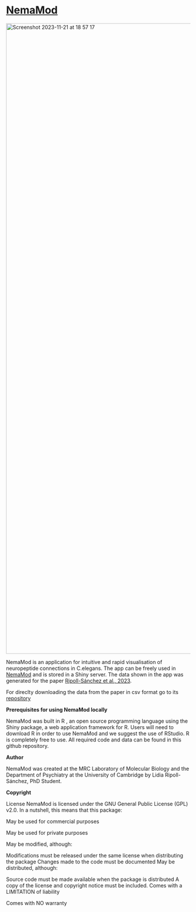 # [NemaMod](https://www.nemamod.org)

<img width="1721" alt="Screenshot 2023-11-21 at 18 57 17" src="https://github.com/LidiaRipollSanchez/NemaMod/assets/86192587/16108dae-76ad-42ee-8509-e551810c7807">

NemaMod is an application for intuitive and rapid visualisation of neuropeptide connections in C.elegans. The app can be freely used in [NemaMod](https://www.nemamod.org) and is stored in a Shiny server. The data shown in the app was generated for the paper [Ripoll-Sánchez et al., 2023](https://www.cell.com/action/showPdf?pii=S0896-6273%2823%2900756-0).

For direclty downloading the data from the paper in csv format go to its [repository](https://github.com/LidiaRipollSanchez/Neuropeptide-Connectome.git)

**Prerequisites for using NemaMod locally**

NemaMod was built in R , an open source programming language using the Shiny package, a web application framework for R. Users will need to download R in order to use NemaMod and we suggest the use of RStudio. R is completely free to use. All required code and data can be found in this github repository.

**Author**

NemaMod was created at the MRC Laboratory of Molecular Biology and the Department of Psychiatry at the University of Cambridge by Lidia Ripoll-Sánchez, PhD Student.

**Copyright**

License NemaMod is licensed under the GNU General Public License (GPL) v2.0. In a nutshell, this means that this package:

May be used for commercial purposes

May be used for private purposes

May be modified, although:

Modifications must be released under the same license when distributing the package
Changes made to the code must be documented
May be distributed, although:

Source code must be made available when the package is distributed
A copy of the license and copyright notice must be included.
Comes with a LIMITATION of liability

Comes with NO warranty
